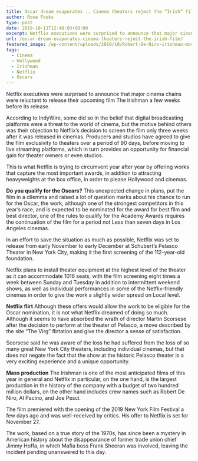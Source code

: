 ```yaml
---
title: Oscar dream evaporates .. Cinema theaters reject the “Irish” film
author: Rose Fooks
type: post
date: 2019-10-11T12:48:03+00:00
excerpt: Netflix executives were surprised to announce that major cinema chains were reluctant to release their upcoming film The Irishman a few weeks before its release.
url: /oscar-dream-evaporates-cinema-theaters-reject-the-irish-film/
featured_image: /wp-content/uploads/2019/10/Robert-De-Niro-irishman-movie.jpg
tags:
  - Cinema
  - Hollywood
  - Irishman
  - Netflix
  - Oscars
---
```


  Netflix executives were surprised to announce that major cinema chains were reluctant to release their upcoming film The Irishman a few weeks before its release.



  According to IndyWire, some did so in the belief that digital broadcasting platforms were a threat to the world of cinema, but the motive behind others was their objection to Netflix&#8217;s decision to screen the film only three weeks after it was released in cinemas. Producers and studios have agreed to give the film exclusivity to theaters over a period of 90 days, before moving to live streaming platforms, which in turn provides an opportunity for financial gain for theater owners or even studios.



  This is what Netflix is ​​trying to circumvent year after year by offering works that capture the most important awards, in addition to attracting heavyweights at the box office, in order to please Hollywood and cinemas.



  **Do you qualify for the Oscars?** This unexpected change in plans, put the film in a dilemma and raised a lot of question marks about his chance to run for the Oscar, the work, although one of the strongest competitors in this year&#8217;s race, and is expected to be nominated for the award for best film and best director, one of the rules to qualify for the Academy Awards requires the continuation of the film for a period not Less than seven days in Los Angeles cinemas.



  In an effort to save the situation as much as possible, Netflix was set to release from early November to early December at Schubert&#8217;s Pelasco Theater in New York City, making it the first screening of the 112-year-old foundation.



  Netflix plans to install theater equipment at the highest level of the theater as it can accommodate 1016 seats, with the film screening eight times a week between Sunday and Tuesday in addition to intermittent weekend shows, as well as individual performances in some of the Netflix-friendly cinemas in order to give the work a slightly wider spread on Local level.



  **Netflix flirt** Although these offers would allow the work to be eligible for the Oscar nomination, it is not what Netflix dreamed of doing so much. Although it seems to have absorbed the wrath of director Martin Scorsese after the decision to perform at the theater of Pelasco, a move described by the site &#8220;The Virg&#8221; flirtation and give the director a sense of satisfaction.



  Scorsese said he was aware of the loss he had suffered from the loss of so many great New York City theaters, including individual cinemas, but that does not negate the fact that the show at the historic Pelasco theater is a very exciting experience and a unique opportunity.



  **Mass production** The Irishman is one of the most anticipated films of this year in general and Netflix in particular, on the one hand, is the largest production in the history of the company with a budget of two hundred million dollars, on the other hand includes crew names such as Robert De Niro, Al Pacino, and Joe Pesci.



  The film premiered with the opening of the 2019 New York Film Festival a few days ago and was well-received by critics. His offer to Netflix is set for November 27.



  The work, based on a true story of the 1970s, has since been a mystery in American history about the disappearance of former trade union chief Jimmy Hoffa, in which Mafia boss Frank Sheeran was involved, leaving the incident pending unanswered to this day.

